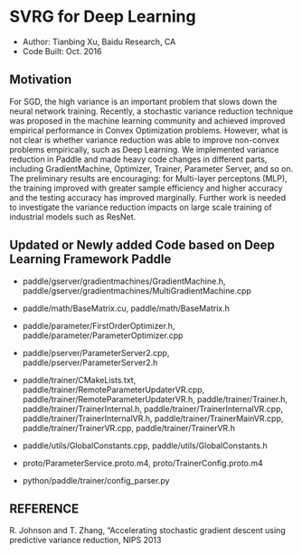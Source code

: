 # SVRG for Deep Learning
* Author: Tianbing Xu, Baidu Research, CA
* Code Built: Oct. 2016
## Motivation
For SGD, the high variance is an important problem that slows down the
neural network training. Recently, a stochastic variance reduction technique
was proposed in the machine learning community and achieved improved empirical performance 
in Convex Optimization problems. However, what is not clear is
whether variance reduction was able to improve non-convex problems empirically, 
such as Deep Learning. We implemented variance reduction in Paddle and
made heavy code changes in different parts, including GradientMachine, Optimizer, 
Trainer, Parameter Server, and so on. The preliminary results are encouraging:
for Multi-layer perceptons (MLP), the training improved with greater sample efficiency 
and higher accuracy and the testing accuracy has improved marginally. Further work is needed to investigate 
the variance reduction impacts on large scale training of industrial models such as ResNet.

## Updated or Newly added Code based on Deep Learning Framework Paddle
* paddle/gserver/gradientmachines/GradientMachine.h, paddle/gserver/gradientmachines/MultiGradientMachine.cpp

* paddle/math/BaseMatrix.cu, paddle/math/BaseMatrix.h

* paddle/parameter/FirstOrderOptimizer.h, paddle/parameter/ParameterOptimizer.cpp

* paddle/pserver/ParameterServer2.cpp, paddle/pserver/ParameterServer2.h

* paddle/trainer/CMakeLists.txt, paddle/trainer/RemoteParameterUpdaterVR.cpp, paddle/trainer/RemoteParameterUpdaterVR.h, 
paddle/trainer/Trainer.h, paddle/trainer/TrainerInternal.h, paddle/trainer/TrainerInternalVR.cpp,
paddle/trainer/TrainerInternalVR.h, paddle/trainer/TrainerMainVR.cpp, paddle/trainer/TrainerVR.cpp, paddle/trainer/TrainerVR.h

* paddle/utils/GlobalConstants.cpp, paddle/utils/GlobalConstants.h

* proto/ParameterService.proto.m4, proto/TrainerConfig.proto.m4

* python/paddle/trainer/config_parser.py


## REFERENCE
R. Johnson and T. Zhang, “Accelerating stochastic gradient descent using predictive variance reduction, NIPS 2013
